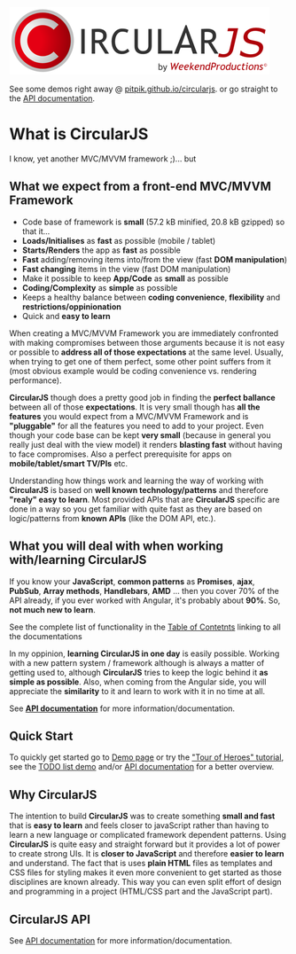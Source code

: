 ![CircularJS](assets/circularjs-logo.png)

See some demos right away @ [pitpik.github.io/circularjs](https://pitpik.github.io/circularjs/).
or go straight to the [API documentation](documentation/API.md).

# What is CircularJS

I know, yet another MVC/MVVM framework ;)... but

## What we expect from a front-end MVC/MVVM Framework

- Code base of framework is **small** (57.2 kB minified, 20.8 kB gzipped) so that it...
- **Loads/Initialises** as **fast** as possible (mobile / tablet)
- **Starts/Renders** the app as **fast** as possible
- **Fast** adding/removing items into/from the view (fast **DOM manipulation**)
- **Fast changing** items in the view (fast DOM manipulation)
- Make it possible to keep **App/Code** as **small** as possible
- **Coding/Complexity** as **simple** as possible
- Keeps a healthy balance between **coding convenience**, **flexibility** and **restrictions/oppinionation**
- Quick and **easy to learn**

When creating a MVC/MVVM Framework you are immediately confronted with making compromises between those arguments because it is not easy or possible to **address all of those expectations** at the same level. Usually, when trying to get one of them perfect, some other point suffers from it (most obvious example would be coding convenience vs. rendering performance).

**CircularJS** though does a pretty good job in finding the **perfect ballance** between all of those **expectations**.
It is very small though has **all the features** you would expect from a MVC/MVVM Framework and is **"pluggable"** for all the features you need to add to your project. Even though your code base can be kept **very small** (because in general you really just deal with the view model) it renders **blasting fast** without having to face compromises.
Also a perfect prerequisite for apps on **mobile/tablet/smart TV/PIs** etc.

Understanding how things work and learning the way of working with **CircularJS** is based on **well known technology/patterns** and therefore **"realy" easy to learn**. Most provided APIs that are **CircularJS** specific are done in a way so you get familiar with quite fast as they are based on logic/patterns from **known APIs** (like the DOM API, etc.).

## What you will deal with when working with/learning CircularJS

If you know your **JavaScript**, **common patterns** as **Promises**, **ajax**, **PubSub**, **Array methods**, **Handlebars**, **AMD** ... then you cover 70% of the API already, if you ever worked with Angular, it's probably about **90%**. So, **not much new to learn**.

See the complete list of functionality in the [Table of Contetnts](documentation/TOC.md) linking to all the documentations

In my oppinion, **learning CircularJS in one day** is easily possible. Working with a new pattern system / framework although is always a matter of getting used to, although **CircularJS** tries to keep the logic behind it **as simple as possible**. Also, when coming from the Angular side, you will appreciate the **similarity** to it and learn to work with it in no time at all.

See **[API documentation](documentation/API.md)** for more information/documentation.

## Quick Start

To quickly get started go to [Demo page](https://pitpik.github.io/circularjs/) or try the ["Tour of Heroes" tutorial](https://pitpik.github.io/circularjs/demos/heroes/), see the [TODO list demo](https://pitpik.github.io/circularjs/demos/todo) and/or [API documentation](documentation/API.md) for a better overview.

## Why CircularJS

The intention to build **CircularJS** was to create something **small and fast** that is **easy to learn** and feels closer to javaScript rather than having to learn a new language or complicated framework dependent patterns.
Using **CircularJS** is quite easy and straight forward but it provides a lot of power to create strong UIs.
It is **closer to JavaScript** and therefore **easier to learn** and understand. The fact that is uses **plain HTML** files as templates and CSS files for styling makes it even more convenient to get started as those disciplines are known already. This way you can even split effort of design and programming in a project (HTML/CSS part and the JavaScript part).

## CircularJS API

See [API documentation](documentation/API.md) for more information/documentation.
